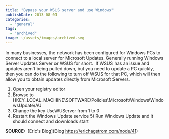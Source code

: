 ```yaml
---
title: "Bypass your WSUS server and use Windows"
publishDate: 2013-08-01
categories: 
  - "general"
tags: 
  - "archived"
image: ~/assets/images/archived.svg
---
```


In many businesses, the network has been configured for Windows PCs to connect to a local server for Microsoft Updates. Generally running Windows Server Updates Server or WSUS for short.  If WSUS has an issue and updates aren't being pulled down, but you need to update a PC quickly, then you can do the following to turn off WSUS for that PC, which will then allow you to obtain updates directly from Microsoft Servers.

1) Open your registry editor
2) Browse to HKEY\_LOCAL\_MACHINE\\SOFTWARE\\Policies\\Microsoft\\Windows\\WindowsUpdate\\AU
3) Change the key UseWUServer from 1 to 0
4) Restart the Windows Update service 5) Run Windows Update and it should connect and downloads start

**SOURCE:**  [Eric's Blog](Blog https://erichagstrom.com/node/41)[](https://erichagstrom.com/node/41)
